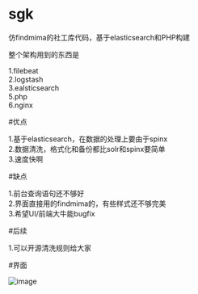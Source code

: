 # sgk
仿findmima的社工库代码，基于elasticsearch和PHP构建

整个架构用到的东西是</br>

1.filebeat</br>
2.logstash</br>
3.ealsticsearch</br>
5.php</br>
6.nginx</br>


#优点

1.基于elasticsearch，在数据的处理上要由于spinx</br>
2.数据清洗，格式化和备份都比solr和spinx要简单</br>
3.速度快啊</br>

#缺点

1.前台查询语句还不够好</br>
2.界面直接用的findmima的，有些样式还不够完美</br>
3.希望UI/前端大牛能bugfix</br>

#后续

1.可以开源清洗规则给大家</br>

#界面

![image](https://raw.githubusercontent.com/sechacking/sgk/master/web.png)
